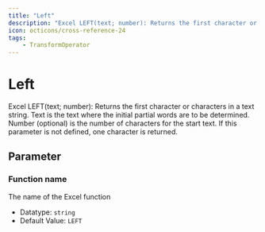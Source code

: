 ```yaml
---
title: "Left"
description: "Excel LEFT(text; number): Returns the first character or characters in a text string. Text is the text where the initial partial words are to be determined. Number (optional) is the number of characters for the start text. If this parameter is not defined, one character is returned."
icon: octicons/cross-reference-24
tags: 
    - TransformOperator
---
```

# Left
<!-- This file was generated - DO NOT CHANGE IT MANUALLY -->



Excel LEFT(text; number): Returns the first character or characters in a text string. Text is the text where the initial partial words are to be determined. Number (optional) is the number of characters for the start text. If this parameter is not defined, one character is returned.

## Parameter

### Function name

The name of the Excel function

- Datatype: `string`
- Default Value: `LEFT`



